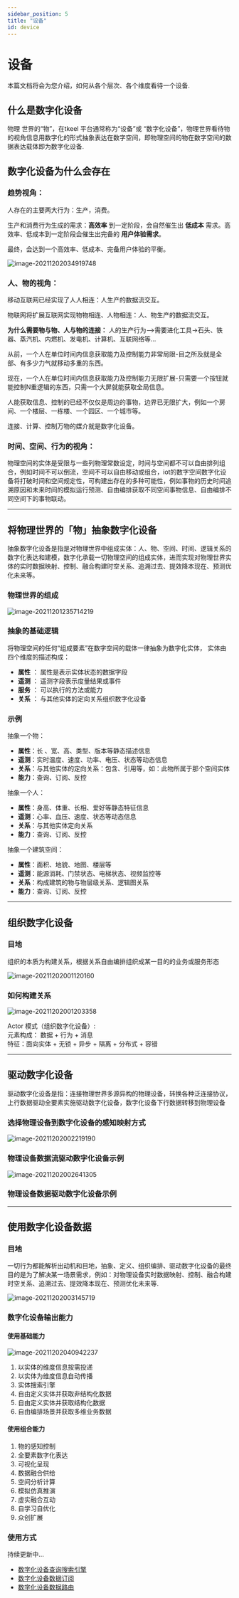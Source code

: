 ```yaml
---
sidebar_position: 5
title: "设备"
id: device
---
```


# 设备
本篇文档将会为您介绍，如何从各个层次、各个维度看待一个设备.



## 什么是数字化设备

物理 世界的“物”，在tkeel 平台通常称为“设备”或 “数字化设备”，物理世界看待物的视角信息用数字化的形式抽象表达在数字空间，即物理空间的物在数字空间的数  据表达载体即为数字化设备.



##  数字化设备为什么会存在

### 趋势视角：
人存在的主要两大行为：生产，消费。

生产和消费行为生成的需求：**高效率** 到一定阶段，会自然催生出 **低成本** 需求。高效率、低成本到一定阶段会催生出完备的 **用户体验需求**。

最终，会达到一个高效率、低成本、完备用户体验的平衡。



![image-20211202034919748](../../static/images/device/image-20211202034919748.png)



### 人、物的视角：

移动互联网已经实现了人人相连：人生产的数据流交互。

物联网将扩展互联网实现物物相连、人物相连：人、物生产的数据流交互。

**为什么需要物与物、人与物的连接：**
人的生产行为—>需要进化工具->石头、铁器、蒸汽机、内燃机、发电机、计算机、互联网络等…

从前，一个人在单位时间内信息获取能力及控制能力非常局限-目之所及就是全部、有多少力气就移动多重的东西。

现在，一个人在单位时间内信息获取能力及控制能力无限扩展-只需要一个按钮就能控制N重逻辑的东西，只需一个大屏就能获取全局信息。

人能获取信息、控制的已经不仅仅是周边的事物，边界已无限扩大，例如一个房间、一个楼层、一栋楼、一个园区、一个城市等。

连接、计算、控制万物的媒介就是数字化设备。



### 时间、空间、行为的视角：
物理空间的实体是受限与一些列物理常数设定，时间与空间都不可以自由排列组合，例如时间不可以倒流，空间不可以自由移动或组合，iot的数字空间数字化设备将打破时间和空间规定性，可构建出存在的多种可能性，例如事物的历史时间追溯原因和未来时间的模拟运行预测、自由编排获取不同空间事物信息、自由编排不同空间下的事物联动。

---

## 将物理世界的「物」抽象数字化设备
抽象数字化设备是指是对物理世界中组成实体：人、物、空间、时间、逻辑关系的数字化表达和建模，数字化承载一切物理空间的组成实体，进而实现对物理世界实体的实时数据映射、控制、融合构建时空关系、追溯过去、提效降本现在、预测优化未来等。

### 物理世界的组成

![image-20211201235714219](../../static/images/device/image-20211201235714219.png)

### 抽象的基础逻辑

将物理空间的任何“组成要素”在数字空间的载体一律抽象为数字化实体，
实体由四个维度的描述构成：

 - **属性** ： 属性是表示实体状态的数据字段
 - **遥测** ： 遥测字段表示度量结果或事件
 - **服务** ： 可以执行的方法或能力
 - **关系**  ： 与其他实体的定向关系组织数字化设备

### 示例

抽象一个物：   
- **属性**：长 、宽、高、类型、版本等静态描述信息   
- **遥测**：实时温度、速度、功率、电压、状态等动态信息   
- **关系**：与其他实体的定向关系：包含、引用等，如：此物所属于那个空间实体   
- **能力**：查询、订阅、反控   

抽象一个人：   
- **属性**：身高、体重、长相、爱好等静态特征信息   
- **遥测**：心率、血压、速度、状态等动态信息   
- **关系**：与其他实体定向关系   
- **能力**：查询、订阅、反控     

 抽象一个建筑空间：   
- **属性**：面积、地貌、地图、楼层等   
- **遥测**：能源消耗、门禁状态、电梯状态、视频监控等   
- **关系**：构成建筑的物与物层级关系、逻辑图关系   
- **能力**：查询、订阅、反控   
       
---
## 组织数字化设备

### 目地

组织的本质为构建关系，根据关系自由编排组织成某一目的的业务或服务形态

![image-20211202001120160](../../static/images/device/image-20211202001120160.png)



### 如何构建关系

![image-20211202001203358](../../static/images/device/image-20211202001203358.png)


  Actor 模式（组织数字化设备）:   
         元素构成： 数据 + 行为 + 消息   
         特征：面向实体 + 无锁 + 异步 + 隔离 + 分布式 + 容错


---
## 驱动数字化设备

驱动数字化设备是指：连接物理世界多源异构的物理设备，转换各种泛连接协议，上行数据驱动全要素实施驱动数字化设备，数字化设备下行数据转移到物理设备

### 选择物理设备到数字化设备的感知映射方式

![image-20211202002219190](../../static/images/device/image-20211202002219190.png)

### 物理设备数据流驱动数字化设备示例

![image-20211202002641305](../../static/images/device/image-20211202002641305.png)

### 物理设备数据驱动数字化设备示例

---
## 使用数字化设备数据

### 目地

  一切行为都能解析出动机和目地，抽象、定义、组织编排、驱动数字化设备的最终目的是为了解决某一场景需求，例如：对物理设备实时数据映射、控制、融合构建时空关系、追溯过去、提效降本现在、预测优化未来等.

![image-20211202003145719](../../static/images/device/image-20211202003145719.png)

### 数字化设备输出能力

#### 使用基础能力

![image-20211202040942237](../../static/images/device/image-20211202040942237.png)

 1. 以实体的维度信息按需投递
 2. 以实体为维度信息自动传播
 3. 实体搜索引擎
 4. 自由定义实体并获取非结构化数据
 5. 自由定义实体并获取结构化数据
 6. 自由编排场景并获取多维业务数据     

#### 使用组合能力    

1. 物的感知控制
2. 全要素数字化表达
3. 可视化呈现
4. 数据融合供给
5. 空间分析计算
6. 模拟仿真推演
7. 虚实融合互动
8. 自学习自优化
9. 众创扩展

### 使用方式
持续更新中...
- [数字化设备查询搜索引擎](.)
- [数字化设备数据订阅](.)
- [数字化设备数据路由](.)  

